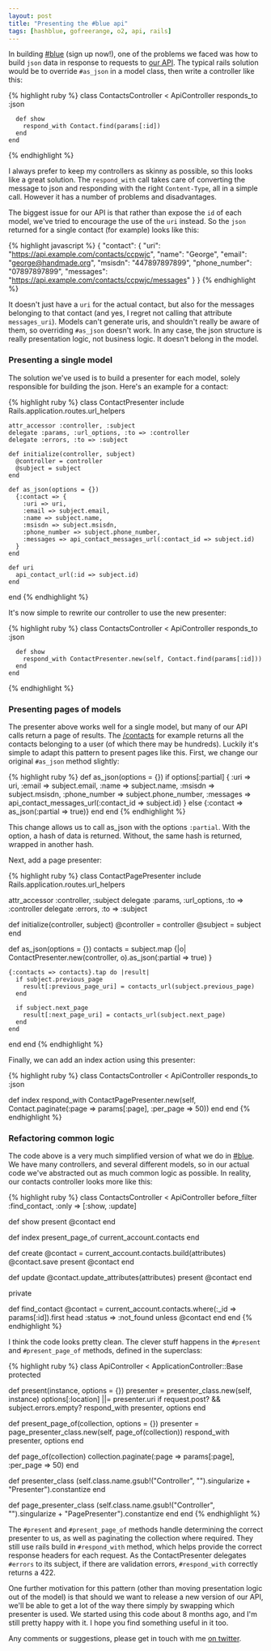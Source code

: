 ```yaml
---
layout: post
title: "Presenting the #blue api"
tags: [hashblue, gofreerange, o2, api, rails]
---
```

In building [#blue](https://hashblue.com) (sign up now!), one of the problems we faced was how to build `json` data in response to requests to [our API](https://api.hashblue.com).  The typical rails solution would be to override `#as_json` in a model class, then write a controller like this:

{% highlight ruby %}
    class ContactsController < ApiController
      responds_to :json

      def show
        respond_with Contact.find(params[:id])
      end
    end
{% endhighlight %}

I always prefer to keep my controllers as skinny as possible, so this looks like a great solution.  The `respond_with` call takes care of converting the message to json and responding with the right `Content-Type`, all in a simple call.  However it has a number of problems and disadvantages.

The biggest issue for our API is that rather than expose the `id` of each model, we've tried to encourage the use of the `uri` instead.  So the `json` returned for a single contact (for example) looks like this:

{% highlight javascript %}
    {
      "contact": {
        "uri": "https://api.example.com/contacts/ccpwjc",
        "name": "George",
        "email": "george@handmade.org",
        "msisdn": "447897897899",
        "phone_number": "07897897899",
        "messages": "https://api.example.com/contacts/ccpwjc/messages"
      }
    }
{% endhighlight %}

It doesn't just have a `uri` for the actual contact, but also for the messages belonging to that contact (and yes, I regret not calling that attribute `messages_uri`).  Models can't generate uris, and shouldn't really be aware of them, so overriding `#as_json` doesn't work.  In any case, the json structure is really presentation logic, not business logic.  It doesn't belong in the model.

### Presenting a single model ###

The solution we've used is to build a presenter for each model, solely responsible for building the json.  Here's an example for a contact:

{% highlight ruby %}
  class ContactPresenter
    include Rails.application.routes.url_helpers

    attr_accessor :controller, :subject
    delegate :params, :url_options, :to => :controller
    delegate :errors, :to => :subject

    def initialize(controller, subject)
      @controller = controller
      @subject = subject
    end

    def as_json(options = {})
      {:contact => {
        :uri => uri,
        :email => subject.email,
        :name => subject.name,
        :msisdn => subject.msisdn,
        :phone_number => subject.phone_number,
        :messages => api_contact_messages_url(:contact_id => subject.id)
      }
    end

    def uri
      api_contact_url(:id => subject.id)
    end
  end
{% endhighlight %}

It's now simple to rewrite our controller to use the new presenter:

{% highlight ruby %}
    class ContactsController < ApiController
      responds_to :json

      def show
        respond_with ContactPresenter.new(self, Contact.find(params[:id]))
      end
    end
{% endhighlight %}

### Presenting pages of models ###

The presenter above works well for a single model, but many of our API calls return a page of results.  The [/contacts](https://api.hashblue.com/doc/GET%3Acontacts) for example returns all the contacts belonging to a user (of which there may be hundreds).  Luckily it's simple to adapt this pattern to present pages like this.  First, we change our original `#as_json` method slightly:

{% highlight ruby %}
  def as_json(options = {})
    if options[:partial]
      {
        :uri => uri,
        :email => subject.email,
        :name => subject.name,
        :msisdn => subject.msisdn,
        :phone_number => subject.phone_number,
        :messages => api_contact_messages_url(:contact_id => subject.id)
      }
    else
      {:contact => as_json(:partial => true)}
    end
  end
{% endhighlight %}

This change allows us to call as_json with the options `:partial`.  With the option, a hash of data is returned.  Without, the same hash is returned, wrapped in another hash.

Next, add a page presenter:

{% highlight ruby %}
class ContactPagePresenter
  include Rails.application.routes.url_helpers

  attr_accessor :controller, :subject
  delegate :params, :url_options, :to => :controller
  delegate :errors, :to => :subject

  def initialize(controller, subject)
    @controller = controller
    @subject = subject
  end

  def as_json(options = {})
    contacts = subject.map {|o| ContactPresenter.new(controller, o).as_json(:partial => true) }

    {:contacts => contacts}.tap do |result|
      if subject.previous_page
        result[:previous_page_uri] = contacts_url(subject.previous_page)
      end

      if subject.next_page
        result[:next_page_uri] = contacts_url(subject.next_page)
      end
    end
  end
end
{% endhighlight %}

Finally, we can add an index action using this presenter:

{% highlight ruby %}
class ContactsController < ApiController
  responds_to :json

  def index
    respond_with ContactPagePresenter.new(self, Contact.paginate(:page => params[:page], :per_page => 50))
  end
end
{% endhighlight %}

### Refactoring common logic ###

The code above is a very much simplified version of what we do in [#blue](https://hashblue.com).  We have many controllers, and several different models, so in our actual code we've abstracted out as much common logic as possible.  In reality, our contacts controller looks more like this:

{% highlight ruby %}
class ContactsController < ApiController
  before_filter :find_contact, :only => [:show, :update]

  def show
    present @contact
  end

  def index
    present_page_of current_account.contacts
  end

  def create
    @contact = current_account.contacts.build(attributes)
    @contact.save
    present @contact
  end

  def update
    @contact.update_attributes(attributes)
    present @contact
  end

  private

  def find_contact
    @contact = current_account.contacts.where(:_id => params[:id]).first
    head :status => :not_found unless @contact
  end
end
{% endhighlight %}

I think the code looks pretty clean.  The clever stuff happens in the `#present` and `#present_page_of` methods, defined in the superclass:

{% highlight ruby %}
class ApiController < ApplicationController::Base
  protected

  def present(instance, options = {})
    presenter = presenter_class.new(self, instance)
    options[:location] ||= presenter.uri if request.post? && subject.errors.empty?
    respond_with presenter, options
  end

  def present_page_of(collection, options = {})
    presenter = page_presenter_class.new(self, page_of(collection))
    respond_with presenter, options
  end

  def page_of(collection)
    collection.paginate(:page => params[:page], :per_page => 50)
  end

  def presenter_class
    (self.class.name.gsub!("Controller", "").singularize + "Presenter").constantize
  end

  def page_presenter_class
    (self.class.name.gsub!("Controller", "").singularize + "PagePresenter").constantize
  end
end
{% endhighlight %}

The `#present` and `#present_page_of` methods handle determining the correct presenter to us, as well as paginating the collection where required.  They still use rails build in `#respond_with` method, which helps provide the correct response headers for each request.  As the ContactPresenter delegates `#errors` to its subject, if there are validation errors, `#respond_with` correctly returns a 422.

One further motivation for this pattern (other than moving presentation logic out of the model) is that should we want to release a new version of our API, we'll be able to get a lot of the way there simply by swapping which presenter is used.  We started using this code about 8 months ago, and I'm still pretty happy with it.  I hope you find something useful in it too.

Any comments or suggestions, please get in touch with me [on twitter](http://twitter.com/tomafro).